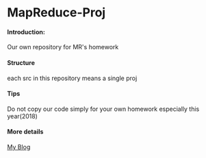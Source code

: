 # MapReduce-Proj

#### Introduction:

Our own repository for MR's homework


#### Structure

each src in this repository means a single proj


#### Tips

Do not copy our code simply for your own homework especially this year(2018)

#### More details
[My Blog](http://www.panyunyi.cn/wordpress/category/mr/)
